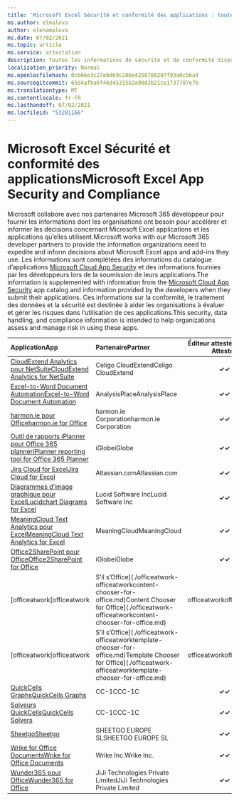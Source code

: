```yaml
---
title: 'Microsoft Excel Sécurité et conformité des applications : toutes les applications'
ms.author: elmalova
author: elenamalova
ms.date: 07/02/2021
ms.topic: article
ms.service: attestation
description: Toutes les informations de sécurité et de conformité disponibles pour toutes les Microsoft Excel applications.
localization_priority: Normal
ms.openlocfilehash: 0cb66e3c27ebd69c286e4250760207f93a0c56a4
ms.sourcegitcommit: 65d4afba6f46d45315b2a90d2b21ce1737707e7b
ms.translationtype: MT
ms.contentlocale: fr-FR
ms.lasthandoff: 07/02/2021
ms.locfileid: "53281166"
---
```

# <a name="microsoft-excel-app-security-and-compliance"></a><span data-ttu-id="ac4a3-103">Microsoft Excel Sécurité et conformité des applications</span><span class="sxs-lookup"><span data-stu-id="ac4a3-103">Microsoft Excel App Security and Compliance</span></span>

<span data-ttu-id="ac4a3-104">Microsoft collabore avec nos partenaires Microsoft 365 développeur pour fournir les informations dont les organisations ont besoin pour accélérer et informer les décisions concernant Microsoft Excel applications et les applications qu’elles utilisent.</span><span class="sxs-lookup"><span data-stu-id="ac4a3-104">Microsoft works with our Microsoft 365 developer partners to provide the information organizations need to expedite and inform decisions about Microsoft Excel apps and add-ins they use.</span></span> <span data-ttu-id="ac4a3-105">Les informations sont complétées des informations du catalogue d’applications [Microsoft Cloud App Security](https://www.microsoft.com/en-us/enterprise-mobility-security/cloud-app-security) et des informations fournies par les développeurs lors de la soumission de leurs applications.</span><span class="sxs-lookup"><span data-stu-id="ac4a3-105">The information is supplemented with information from the [Microsoft Cloud App Security](https://www.microsoft.com/en-us/enterprise-mobility-security/cloud-app-security) app catalog and information provided by the developers when they submit their applications.</span></span> <span data-ttu-id="ac4a3-106">Ces informations sur la conformité, le traitement des données et la sécurité est destinée à aider les organisations à évaluer et gérer les risques dans l’utilisation de ces applications.</span><span class="sxs-lookup"><span data-stu-id="ac4a3-106">This security, data handling, and compliance information is intended to help organizations assess and manage risk in using these apps.</span></span>

| <span data-ttu-id="ac4a3-107">**Application**</span><span class="sxs-lookup"><span data-stu-id="ac4a3-107">**App**</span></span> | <span data-ttu-id="ac4a3-108">**Partenaire**</span><span class="sxs-lookup"><span data-stu-id="ac4a3-108">**Partner**</span></span> | <span data-ttu-id="ac4a3-109">**Éditeur attesté**</span><span class="sxs-lookup"><span data-stu-id="ac4a3-109">**Publisher Attested**</span></span> | <span data-ttu-id="ac4a3-110">**Certifié**</span><span class="sxs-lookup"><span data-stu-id="ac4a3-110">**Certified**</span></span> |
|:--------|:------------|:----------------------:|:-------------:|
| [<span data-ttu-id="ac4a3-111">CloudExtend Analytics pour NetSuite</span><span class="sxs-lookup"><span data-stu-id="ac4a3-111">CloudExtend Analytics for NetSuite</span></span>](./celigo-cloudextend-analytics-for-netsuite.md) | <span data-ttu-id="ac4a3-112">Celigo CloudExtend</span><span class="sxs-lookup"><span data-stu-id="ac4a3-112">Celigo CloudExtend</span></span> | <span data-ttu-id="ac4a3-113">**✓**</span><span class="sxs-lookup"><span data-stu-id="ac4a3-113">**✓**</span></span> |  |
| [<span data-ttu-id="ac4a3-114">Excel-to-Word Document Automation</span><span class="sxs-lookup"><span data-stu-id="ac4a3-114">Excel-to-Word Document Automation</span></span>](./analysisplace-excel-to-word-document-automation.md) | <span data-ttu-id="ac4a3-115">AnalysisPlace</span><span class="sxs-lookup"><span data-stu-id="ac4a3-115">AnalysisPlace</span></span> | <span data-ttu-id="ac4a3-116">**✓**</span><span class="sxs-lookup"><span data-stu-id="ac4a3-116">**✓**</span></span> |  |
| [<span data-ttu-id="ac4a3-117">harmon.ie pour Office</span><span class="sxs-lookup"><span data-stu-id="ac4a3-117">harmon.ie for Office</span></span>](./harmonie-corporation-for-office.md) | <span data-ttu-id="ac4a3-118">harmon.ie Corporation</span><span class="sxs-lookup"><span data-stu-id="ac4a3-118">harmon.ie Corporation</span></span> | <span data-ttu-id="ac4a3-119">**✓**</span><span class="sxs-lookup"><span data-stu-id="ac4a3-119">**✓**</span></span> |  |
| [<span data-ttu-id="ac4a3-120">Outil de rapports iPlanner pour Office 365 planner</span><span class="sxs-lookup"><span data-stu-id="ac4a3-120">iPlanner reporting tool for Office 365 Planner</span></span>](./iglobe-iplanner-reporting-tool-for-office-365-planner.md) | <span data-ttu-id="ac4a3-121">iGlobe</span><span class="sxs-lookup"><span data-stu-id="ac4a3-121">iGlobe</span></span> | <span data-ttu-id="ac4a3-122">**✓**</span><span class="sxs-lookup"><span data-stu-id="ac4a3-122">**✓**</span></span> | <img alt="Certified application badge" src="../media/certified-badge.png" height="25" width="25" /> |
| [<span data-ttu-id="ac4a3-123">Jira Cloud for Excel</span><span class="sxs-lookup"><span data-stu-id="ac4a3-123">Jira Cloud for Excel</span></span>](./atlassiancom-jira-cloud-for-excel.md) | <span data-ttu-id="ac4a3-124">Atlassian.com</span><span class="sxs-lookup"><span data-stu-id="ac4a3-124">Atlassian.com</span></span> | <span data-ttu-id="ac4a3-125">**✓**</span><span class="sxs-lookup"><span data-stu-id="ac4a3-125">**✓**</span></span> |  |
| [<span data-ttu-id="ac4a3-126">Diagrammes d’image graphique pour Excel</span><span class="sxs-lookup"><span data-stu-id="ac4a3-126">Lucidchart Diagrams for Excel</span></span>](./lucid-software-inc-lucidchart-diagrams-for-excel.md) | <span data-ttu-id="ac4a3-127">Lucid Software Inc</span><span class="sxs-lookup"><span data-stu-id="ac4a3-127">Lucid Software Inc</span></span> | <span data-ttu-id="ac4a3-128">**✓**</span><span class="sxs-lookup"><span data-stu-id="ac4a3-128">**✓**</span></span> |  |
| [<span data-ttu-id="ac4a3-129">MeaningCloud Text Analytics pour Excel</span><span class="sxs-lookup"><span data-stu-id="ac4a3-129">MeaningCloud Text Analytics for Excel</span></span>](./meaningcloud-text-analytics-for-excel.md) | <span data-ttu-id="ac4a3-130">MeaningCloud</span><span class="sxs-lookup"><span data-stu-id="ac4a3-130">MeaningCloud</span></span> | <span data-ttu-id="ac4a3-131">**✓**</span><span class="sxs-lookup"><span data-stu-id="ac4a3-131">**✓**</span></span> |  |
| [<span data-ttu-id="ac4a3-132">Office2SharePoint pour Office</span><span class="sxs-lookup"><span data-stu-id="ac4a3-132">Office2SharePoint for Office</span></span>](./iglobe-office2sharepoint-for-office.md) | <span data-ttu-id="ac4a3-133">iGlobe</span><span class="sxs-lookup"><span data-stu-id="ac4a3-133">iGlobe</span></span> | <span data-ttu-id="ac4a3-134">**✓**</span><span class="sxs-lookup"><span data-stu-id="ac4a3-134">**✓**</span></span> | <img alt="Certified application badge" src="../media/certified-badge.png" height="25" width="25" /> |
| <span data-ttu-id="ac4a3-135">[officeatwork</span><span class="sxs-lookup"><span data-stu-id="ac4a3-135">[officeatwork</span></span> | <span data-ttu-id="ac4a3-136">S’il s’Office](./officeatwork-officeatworkcontent-chooser-for-office.md)</span><span class="sxs-lookup"><span data-stu-id="ac4a3-136">Content Chooser for Office](./officeatwork-officeatworkcontent-chooser-for-office.md)</span></span> | <span data-ttu-id="ac4a3-137">officeatwork</span><span class="sxs-lookup"><span data-stu-id="ac4a3-137">officeatwork</span></span> | <span data-ttu-id="ac4a3-138">**✓**</span><span class="sxs-lookup"><span data-stu-id="ac4a3-138">**✓**</span></span> | <img alt="Certified application badge" src="../media/certified-badge.png" height="25" width="25" /> |
| <span data-ttu-id="ac4a3-139">[officeatwork</span><span class="sxs-lookup"><span data-stu-id="ac4a3-139">[officeatwork</span></span> | <span data-ttu-id="ac4a3-140">S’il s’Office](./officeatwork-officeatworktemplate-chooser-for-office.md)</span><span class="sxs-lookup"><span data-stu-id="ac4a3-140">Template Chooser for Office](./officeatwork-officeatworktemplate-chooser-for-office.md)</span></span> | <span data-ttu-id="ac4a3-141">officeatwork</span><span class="sxs-lookup"><span data-stu-id="ac4a3-141">officeatwork</span></span> | <span data-ttu-id="ac4a3-142">**✓**</span><span class="sxs-lookup"><span data-stu-id="ac4a3-142">**✓**</span></span> | <img alt="Certified application badge" src="../media/certified-badge.png" height="25" width="25" /> |
| [<span data-ttu-id="ac4a3-143">QuickCells Graphs</span><span class="sxs-lookup"><span data-stu-id="ac4a3-143">QuickCells Graphs</span></span>](./cc-1c-quickcells-graphs.md) | <span data-ttu-id="ac4a3-144">CC-1C</span><span class="sxs-lookup"><span data-stu-id="ac4a3-144">CC-1C</span></span> | <span data-ttu-id="ac4a3-145">**✓**</span><span class="sxs-lookup"><span data-stu-id="ac4a3-145">**✓**</span></span> |  |
| [<span data-ttu-id="ac4a3-146">Solveurs QuickCells</span><span class="sxs-lookup"><span data-stu-id="ac4a3-146">QuickCells Solvers</span></span>](./cc-1c-quickcells-solvers.md) | <span data-ttu-id="ac4a3-147">CC-1C</span><span class="sxs-lookup"><span data-stu-id="ac4a3-147">CC-1C</span></span> | <span data-ttu-id="ac4a3-148">**✓**</span><span class="sxs-lookup"><span data-stu-id="ac4a3-148">**✓**</span></span> |  |
| [<span data-ttu-id="ac4a3-149">Sheetgo</span><span class="sxs-lookup"><span data-stu-id="ac4a3-149">Sheetgo</span></span>](./sheetgo-europe-sl.md) | <span data-ttu-id="ac4a3-150">SHEETGO EUROPE SL</span><span class="sxs-lookup"><span data-stu-id="ac4a3-150">SHEETGO EUROPE SL</span></span> | <span data-ttu-id="ac4a3-151">**✓**</span><span class="sxs-lookup"><span data-stu-id="ac4a3-151">**✓**</span></span> |  |
| [<span data-ttu-id="ac4a3-152">Wrike for Office Documents</span><span class="sxs-lookup"><span data-stu-id="ac4a3-152">Wrike for Office Documents</span></span>](./wrike-inc-for-office-documents.md) | <span data-ttu-id="ac4a3-153">Wrike Inc.</span><span class="sxs-lookup"><span data-stu-id="ac4a3-153">Wrike Inc.</span></span> | <span data-ttu-id="ac4a3-154">**✓**</span><span class="sxs-lookup"><span data-stu-id="ac4a3-154">**✓**</span></span> | <img alt="Certified application badge" src="../media/certified-badge.png" height="25" width="25" /> |
| [<span data-ttu-id="ac4a3-155">Wunder365 pour Office</span><span class="sxs-lookup"><span data-stu-id="ac4a3-155">Wunder365 for Office</span></span>](./jiji-technologies-private-limited-wunder365-for-office.md) | <span data-ttu-id="ac4a3-156">JiJi Technologies Private Limited</span><span class="sxs-lookup"><span data-stu-id="ac4a3-156">JiJi Technologies Private Limited</span></span> | <span data-ttu-id="ac4a3-157">**✓**</span><span class="sxs-lookup"><span data-stu-id="ac4a3-157">**✓**</span></span> |  |
